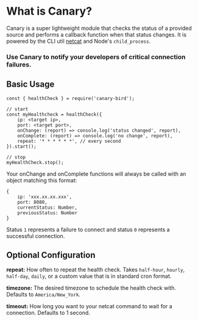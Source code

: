 # What is Canary?
Canary is a super lightweight module that checks the status of a provided
source and performs a callback function when that status changes. It is
powered by the CLI util [netcat](https://en.wikipedia.org/wiki/Netcat)
and Node's `child_process`.

### Use Canary to notify your developers of critical connection failures.

## Basic Usage
```
const { healthCheck } = require('canary-bird');

// start
const myHealthcheck = healthCheck({
    ip: <target ip>,
    port: <target port>,
    onChange: (report) => console.log('status changed', report),
    onComplete: (report) => console.log('no change', report),
    repeat: '* * * * * *', // every second
}).start();

// stop
myHealthCheck.stop();
```

Your onChange and onComplete functions will always be called with an object
matching this format:
```
{
    ip: 'xxx.xx.xx.xxx',
    port: 8080,
    currentStatus: Number,
    previousStatus: Number
}
```

Status `1` represents a failure to connect and status `0` represents a
successful connection.

## Optional Configuration
**repeat:** How often to repeat the health check. Takes `half-hour`,
`hourly`, `half-day`, `daily`, or a custom value that is in standard
cron format.

**timezone:** The desired timezone to schedule the health check with.
Defaults to `America/New_York`.

**timeout:** How long you want to your netcat command to wait for a
connection. Defaults to 1 second.
